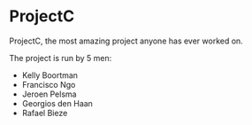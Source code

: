 # ProjectC
ProjectC, the most amazing project anyone has ever worked on.

The project is run by 5 men:
- Kelly Boortman
- Francisco Ngo
- Jeroen Pelsma
- Georgios den Haan
- Rafael Bieze
